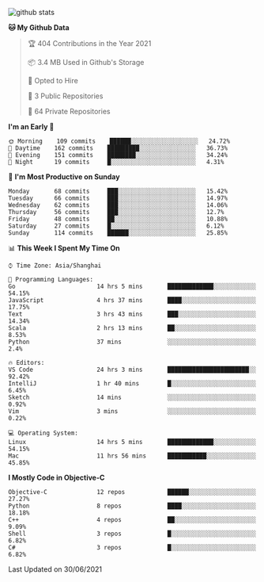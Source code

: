 
![github stats](https://github-readme-stats.vercel.app/api?username=ChesterYue&show_icons=true&count_private=true)

<!-- ![wakatime](https://github-readme-stats.vercel.app/api/wakatime?username=ChesterYue&layout=compact) -->

<!-- ![wakatime](https://github-readme-stats.vercel.app/api/top-langs/?username=ChesterYue&layout=compact) -->

<!--START_SECTION:waka-->
**🐱 My Github Data** 

> 🏆 404 Contributions in the Year 2021
 > 
> 📦 3.4 MB Used in Github's Storage 
 > 
> 💼 Opted to Hire
 > 
> 📜 3 Public Repositories 
 > 
> 🔑 64 Private Repositories  
 > 
**I'm an Early 🐤** 

```text
🌞 Morning    109 commits    ██████░░░░░░░░░░░░░░░░░░░   24.72% 
🌆 Daytime    162 commits    █████████░░░░░░░░░░░░░░░░   36.73% 
🌃 Evening    151 commits    ████████░░░░░░░░░░░░░░░░░   34.24% 
🌙 Night      19 commits     █░░░░░░░░░░░░░░░░░░░░░░░░   4.31%

```
📅 **I'm Most Productive on Sunday** 

```text
Monday       68 commits     ███░░░░░░░░░░░░░░░░░░░░░░   15.42% 
Tuesday      66 commits     ███░░░░░░░░░░░░░░░░░░░░░░   14.97% 
Wednesday    62 commits     ███░░░░░░░░░░░░░░░░░░░░░░   14.06% 
Thursday     56 commits     ███░░░░░░░░░░░░░░░░░░░░░░   12.7% 
Friday       48 commits     ██░░░░░░░░░░░░░░░░░░░░░░░   10.88% 
Saturday     27 commits     █░░░░░░░░░░░░░░░░░░░░░░░░   6.12% 
Sunday       114 commits    ██████░░░░░░░░░░░░░░░░░░░   25.85%

```


📊 **This Week I Spent My Time On** 

```text
⌚︎ Time Zone: Asia/Shanghai

💬 Programming Languages: 
Go                       14 hrs 5 mins       █████████████░░░░░░░░░░░░   54.15% 
JavaScript               4 hrs 37 mins       ████░░░░░░░░░░░░░░░░░░░░░   17.75% 
Text                     3 hrs 43 mins       ███░░░░░░░░░░░░░░░░░░░░░░   14.34% 
Scala                    2 hrs 13 mins       ██░░░░░░░░░░░░░░░░░░░░░░░   8.53% 
Python                   37 mins             ░░░░░░░░░░░░░░░░░░░░░░░░░   2.4%

🔥 Editors: 
VS Code                  24 hrs 3 mins       ███████████████████████░░   92.42% 
IntelliJ                 1 hr 40 mins        █░░░░░░░░░░░░░░░░░░░░░░░░   6.45% 
Sketch                   14 mins             ░░░░░░░░░░░░░░░░░░░░░░░░░   0.92% 
Vim                      3 mins              ░░░░░░░░░░░░░░░░░░░░░░░░░   0.22%

💻 Operating System: 
Linux                    14 hrs 5 mins       █████████████░░░░░░░░░░░░   54.15% 
Mac                      11 hrs 56 mins      ███████████░░░░░░░░░░░░░░   45.85%

```

**I Mostly Code in Objective-C** 

```text
Objective-C              12 repos            ██████░░░░░░░░░░░░░░░░░░░   27.27% 
Python                   8 repos             ████░░░░░░░░░░░░░░░░░░░░░   18.18% 
C++                      4 repos             ██░░░░░░░░░░░░░░░░░░░░░░░   9.09% 
Shell                    3 repos             █░░░░░░░░░░░░░░░░░░░░░░░░   6.82% 
C#                       3 repos             █░░░░░░░░░░░░░░░░░░░░░░░░   6.82%

```



 Last Updated on 30/06/2021
<!--END_SECTION:waka-->